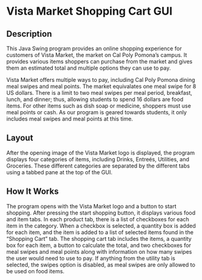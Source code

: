 # Vista Market Shopping Cart GUI
## Description
This Java Swing program provides an online shopping experience for customers of Vista Market, the market on Cal Poly Pomona’s campus. It provides various items shoppers can purchase from the market and gives them an estimated total and multiple options they can use to pay.

Vista Market offers multiple ways to pay, including Cal Poly Pomona dining meal swipes and meal points. The market equivalates one meal swipe for 8 US dollars. There is a limit to two meal swipes per meal period, breakfast, lunch, and dinner; thus, allowing students to spend 16 dollars are food items. For other items such as dish soap or medicine, shoppers must use meal points or cash. As our program is geared towards students, it only includes meal swipes and meal points at this time.

## Layout

After the opening image of the Vista Market logo is displayed, the program displays four categories of items, including Drinks, Entreés, Utilities, and Groceries. These different categories are separated by the different tabs using a tabbed pane at the top of the GUI.

## How It Works

The program opens with the Vista Market logo and a button to start shopping. After pressing the start shopping button, it displays various food and item tabs. In each product tab, there is a list of checkboxes for each item in the category. When a checkbox is selected, a quantity box is added for each item, and the item is added to a list of selected items found in the “Shopping Cart” tab. The shopping cart tab includes the items, a quantity box for each item, a button to calculate the total, and two checkboxes for meal swipes and meal points along with information on how many swipes the user would need to use to pay. If anything from the utility tab is selected, the swipes option is disabled, as meal swipes are only allowed to be used on food items.
